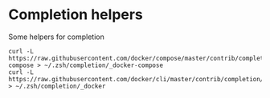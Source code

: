 # Completion helpers

Some helpers for completion


```
curl -L https://raw.githubusercontent.com/docker/compose/master/contrib/completion/zsh/_docker-compose > ~/.zsh/completion/_docker-compose
curl -L https://raw.githubusercontent.com/docker/cli/master/contrib/completion/zsh/_docker > ~/.zsh/completion/_docker
```

